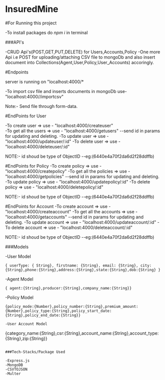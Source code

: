 # InsuredMine

#For Running this project

-To install packages do *npm i* in terminal

###API's

-CRUD Api's(POST,GET,PUT,DELETE) for Users,Accounts,Policy
-One more Api i.e POST for uploading/attaching CSV file to mongoDb and also insert document into Collections(Agent,User,Policy,User_Accounts) accoringly.

#Endpoints

server is running on "localhost:4000/*

-To import csv file and inserts documents  in mongoDb use- "localhost:4000//importcsv" 

Note:- Send file through form-data.

#EndPoints for User

-To create user => use - "localhost:4000/createuser"  
-To get all the users => use - "localhost:4000/getusers"
--send id in params for updating and deleting.
-To update user => use - "localhost:4000/updateuser/:id"
-To delete user => use - "localhost:4000/deleteuser/:id"

NOTE:- id shoud be type of ObjectID
--eg:(6440e4a70f2da6d2f28ddffb)

#EndPoints for Policy
-To create policy => use - "localhost:4000/createpolicy"
-To get all the policies => use - "localhost:4000/getpolicies"
--send id in params for updating and deleting.
-To update policy => use - "localhost:4000/updatepolicy/:id"
-To delete policy => use - "localhost:4000/deletepolicy/:id"

NOTE:- id shoud be type of ObjectID
--eg:(6440e4a70f2da6d2f28ddffb)

#EndPoints for Account
-To create account => use - "localhost:4000/createaccount"
-To get all the accounts => use - "localhost:4000/getaccounts"
--send id in params for updating and deleting.
-To update account => use - "localhost:4000/updateaccount/:id"
-To delete account => use - "localhost:4000/deleteaccount/:id"

NOTE:- id shoud be type of ObjectID
--eg:(6440e4a70f2da6d2f28ddffb)

###Models

-User Model
```
{ userType: { String}, firstname: {String}, email: {String}, city: {String},phone:{String},address:{String},state:{String},dob:{String} }
```
-Agent Model
```
{ agent:{String},producer:{String},company_name:{String}}
```
-Policy Model
```
{policy_mode:{Number},policy_number:{String},premium_amount:{Number},policy_type:{String},policy_start_date:{String},policy_end_date:{String}}

-User Account Model
```
{category_name:{String},csr:{String},account_name:{String},account_type:{String},zip:{String}}
```

###Tech-Stacks/Package Used

-Express.js
-MongoDB
-CSVTOJSON
-Multer
